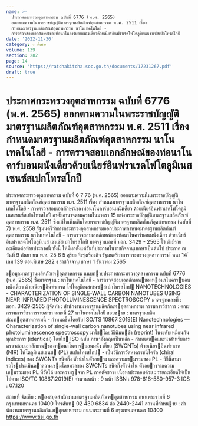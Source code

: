 ```yaml
---
name: >-
  ประกาศกระทรวงอุตสาหกรรม ฉบับที่ 6776 (พ.ศ. 2565)
  ออกตามความในพระราชบัญญัติมาตรฐานผลิตภัณฑ์อุตสาหกรรม พ.ศ. 2511 เรื่อง
  กำหนดมาตรฐานผลิตภัณฑ์อุตสาหกรรม นาโนเทคโนโลยี -
  การตรวจสอบเอกลักษณ์ของท่อนาโนคาร์บอนผนังเดี่ยวด้วยเนียร์อินฟราเรดโฟโตลูมิเนสเซนซ์สเปกโทรสโกปี
date: '2022-11-30'
category: ง พิเศษ
volume: 139
section: 282
page: 14
source: 'https://ratchakitcha.soc.go.th/documents/17231267.pdf'
draft: true
---
```


# ประกาศกระทรวงอุตสาหกรรม ฉบับที่ 6776 (พ.ศ. 2565) ออกตามความในพระราชบัญญัติมาตรฐานผลิตภัณฑ์อุตสาหกรรม พ.ศ. 2511 เรื่อง กำหนดมาตรฐานผลิตภัณฑ์อุตสาหกรรม นาโนเทคโนโลยี - การตรวจสอบเอกลักษณ์ของท่อนาโนคาร์บอนผนังเดี่ยวด้วยเนียร์อินฟราเรดโฟโตลูมิเนสเซนซ์สเปกโทรสโกปี

ประกาศกระทรวงอุตสาหกรรม ฉบับที่ 6 7 76 (พ.ศ. 2565) ออกตามความในพระราชบัญญัติมาตรฐานผลิตภัณฑ์อุตสาหกรรม พ.ศ. 2511 เรื่อง กำหนดมาตรฐานผลิตภัณฑ์อุตสาหกรรม นาโนเทคโนโลยี - การตรวจสอบเอกลักษณ์ของท่อนาโนคาร์บอนผนังเดี่ยว ด้วยเนียร์อินฟราเรดโฟโตลูมิเนสเซนซ์สเปกโทรสโกปี อาศัยอานาจตามความในมาตรา 15 แห่งพระราชบัญญัติมาตรฐานผลิตภัณฑ์อุตสาหกรรม พ.ศ. 2511 ซึ่งแก้ไขเพิ่มเติมโดยพระราชบัญญัติมาตรฐานผลิตภัณฑ์อุตสาหกรรม (ฉบับที่ 7) พ.ศ. 2558 รัฐมนตรีว่าการกระทรวงอุตสาหกรรมออกประกาศกาหนดมาตรฐานผลิตภัณฑ์อุตสาหกรรม นาโนเทคโนโลยี - การตรวจสอบเอกลักษณ์ของท่อนาโนคาร์บอนผนังเดี่ยว ด้วยเนียร์อินฟราเรดโฟโตลูมิเนส เซนซ์สเปกโทรสโกปี มาตรฐานเลขที่ มอก. 3429 - 2565 ไว้ ดังมีรายละเอียดต่อท้ายประกาศนี้ ทั้งนี้ ให้มีผลตั้งแต่วันที่ประกาศในราชกิจจานุเบกษาเป็นต้นไป ประกาศ ณ วันที่ 9 กันยา ยน พ.ศ. 25 6 5 สุริยะ จึงรุ่งเรืองกิจ รัฐมนตรีว่าการกระทรวงอุตสาหกรรม ้ หนา 14 ่ เลม 139 ตอนพิเศษ 282 ง ราชกิจจานุเบกษา 1 ธันวาคม 2565

ขอมูลมาตรฐานผลิตภัณฑอุตสาหกรรม แนบทายประกาศกระทรวงอุตสาหกรรม ฉบับที่ 6776 (พ.ศ. 2565) ชื่อมาตรฐาน : นาโนเทคโนโลยี - การตรวจสอบเอกลักษณของทอนาโนคารบอนผนังเดี่ยว ด้วยเนียรอินฟราเรด โฟโตลูมิเนสเซนซสเปกโทรสโกป NANOTECHNOLOGIES - CHARACTERIZATION OF SINGLE-WALL CARBON NANOTUBES USING NEAR INFRARED PHOTOLUMINESCENCE SPECTROSCOPY มาตรฐานเลขที่ : มอก. 3429-2565 ผู้จัดทํา : สํานักงานมาตรฐานผลิตภัณฑอุตสาหกรรม กรรมการวิชาการ : คณะกรรมการวิชาการรายสาขา คณะที่ 27 นาโนเทคโนโลยี ขอบขาย : มาตรฐานผลิตภัณฑอุตสาหกรรมนี้ - กําหนดขึ้นโดยรับ ISO/TS 10867:2019(E) Nanotechnologies — Characterization of single-wall carbon nanotubes using near infrared photoluminescence spectroscopy มาใชโดยวิธีพิมพซ้ํา (reprint) ในระดับเหมือนกันทุกประการ (identical) โดยใช ISO ฉบับ ภาษาอังกฤษเป็นหลัก - กําหนดขอแนะนําสําหรับการตรวจสอบเอกลักษณของทอนาโนคารบอนผนัง เดี่ยว (SWCNTs) ด้วยเนียรอินฟราเรด (NIR) โฟโตลูมิเนสเซนซ (PL) สเปกโทรสโกป - เป็นวิธีการวัดหาดรรชนีไครัล (chiral indices) ของ SWCNTs ชนิดกึ่ง ตัวนําในตัวอยาง และความเขมรวมของ PL - วิธีนี้สามารถใชประเมินคาความเขมโดยมวลของ SWCNTs ชนิดกึ่งตัวนําใน ตัวอยางจากความเขมรวมของ PL ที่วัดได้ และความรูจาก PL ภาคตัดขวาง เนื้อหาประกอบด้วย : รายละเอียดให้เป็นไปตาม ISO/TC 10867:2019(E) จํานวนหน้า : 9 หน้า ISBN : 978-616-580-957-3 ICS : 07.120

สถานที่ จัดเก็บ : หองสมุดสํานักงานมาตรฐานผลิตภัณฑอุตสาหกรรม ถนนพระรามที่ 6 กรุงเทพมหานคร 10400 โทรศัพท 02 430 6834 ต่อ 2440-2441 สถานที่จําหนาย : สํานักงานมาตรฐานผลิตภัณฑอุตสาหกรรม ถนนพระรามที่ 6 กรุงเทพมหานคร 10400 https://www.tisi.go.th
